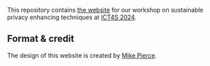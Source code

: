 This repository contains [the website](https://ict4s2024-suspets.github.io/Website/) for our workshop on sustainable privacy enhancing techniques at [ICT4S 2024](https://conf.researchr.org/home/ict4s-2024).

## Format & credit
The design of this website is created by [Mike Pierce](https://mikepierce.github.io/conference-website-template/).
